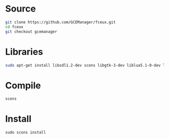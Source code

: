 # Source
```sh
git clone https://github.com/GCEManager/fceux.git
cd fceux
git checkout gcemanager
```

# Libraries
```sh
sudo apt-get install libsdl1.2-dev scons libgtk-3-dev liblua5.1-0-dev libgd-dev
```

# Compile
```sh
scons
```

# Install
```
sudo scons install
```
